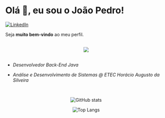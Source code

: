 # Olá 👋, eu sou o João Pedro!
[![LinkedIn](https://img.shields.io/badge/-LinkedIn-0D1117?style=for-the-badge&logo=linkedin&labelColor=0D1117)](https://linkedin.com/in/jpaveiro)&nbsp;

Seja **muito bem-vindo** ao meu perfil.
<br><br>

<div align="center">
    <img src="https://skillicons.dev/icons?i=java,typescript,python,cs,spring,angular,nextjs,mysql,postgresql,mongodb,git&theme=dark">
</div>

<br>

- *Desenvolvedor Back-End Java*

- *Análise e Desenvolvimento de Sistemas @ ETEC Horácio Augusto da Silveira*

<br>
<div align="center">

![GitHub stats](https://github-readme-stats.vercel.app/api?username=jpaveiro&show_icons=true&theme=dark)

![Top Langs](https://github-readme-stats.vercel.app/api/top-langs/?username=jpaveiro&layout=compact&theme=dark)

</div>

